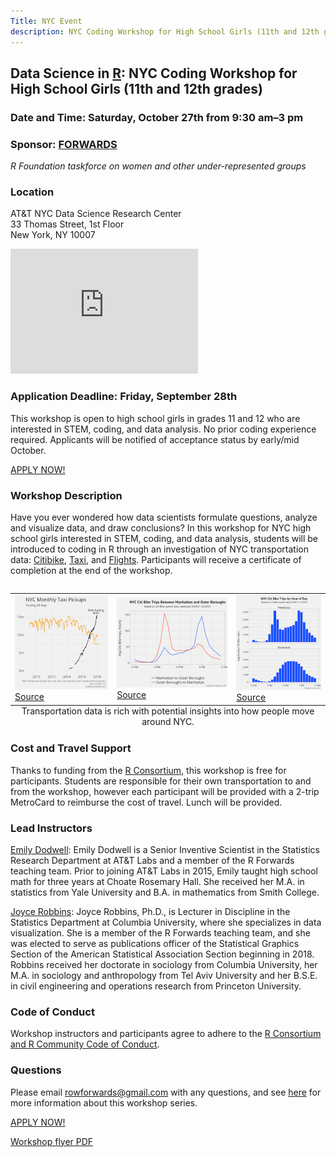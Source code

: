 ```yaml
---
Title: NYC Event
description: NYC Coding Workshop for High School Girls (11th and 12th grades)
---
```


## Data Science in <a href="https://www.r-project.org/" target="_blank">R</a>: NYC Coding Workshop for High School Girls (11th and 12th grades)

### Date and Time: Saturday, October 27th from 9:30 am–3 pm

### Sponsor: [FORWARDS](https://forwards.github.io/about/)

*R Foundation taskforce on women and other under-represented groups*

### Location

AT&T NYC Data Science Research Center  
33 Thomas Street, 1st Floor  
New York, NY  10007  

<iframe src="https://www.google.com/maps/embed?pb=!1m18!1m12!1m3!1d3024.0646634830014!2d-74.00823868468859!3d40.71659297933149!2m3!1f0!2f0!3f0!3m2!1i1024!2i768!4f13.1!3m3!1m2!1s0x89c25a202da93785%3A0x647d236777581d1c!2s33+Thomas+Street%2C+33+Thomas+St%2C+New+York%2C+NY+10007!5e0!3m2!1sen!2sus!4v1536180489482" width="300" height="200" frameborder="0" style="border:0" allowfullscreen></iframe>
 

### Application Deadline: Friday, September 28th
This workshop is open to high school girls in grades 11 and 12 who are interested in STEM, coding, and data analysis. No prior coding experience required. Applicants will be notified of acceptance status by early/mid October.

<a href="https://docs.google.com/forms/d/e/1FAIpQLSf5ECXBTvmV2YU5Z6tnfn6LzZzqCEJ2Sg6SiylER9HlXAHJpw/viewform?usp=sf_link" target="_blank">APPLY NOW!</a>

### Workshop Description

Have you ever wondered how data scientists formulate questions, analyze and visualize data, and draw conclusions?  In this workshop for NYC high school girls interested in STEM, coding, and data analysis, students will be introduced to coding in R through an investigation of NYC transportation data: <a href="https://www.citibikenyc.com/system-data" target="_blank">Citibike</a>, <a href="http://www.nyc.gov/html/tlc/html/about/trip_record_data.shtml" target="_blank">Taxi</a>, and <a href="https://cran.r-project.org/web/packages/nycflights13/nycflights13.pdf" target="_blank">Flights</a>.  Participants will receive a certificate of completion at the end of the workshop.

<table CELLSPACING=10 align = "left">
<caption align = "bottom">Transportation data is rich with potential insights into how people move around NYC.</caption>
  <tr>
    <td>
      <img src = "https://github.com/forwards/website_source/blob/update-edu/content/edu/images/monthly_taxi_pickups_v2.png?raw=true"><br>
      <a href = "http://toddwschneider.com/posts/analyzing-1-1-billion-nyc-taxi-and-uber-trips-with-a-vengeance/" target="_blank">Source</a>
    </td>
    <td>
      <img src = "https://github.com/forwards/website_source/blob/update-edu/content/edu/images/manhattan_vs_outer_boroughs_v2.png?raw=true"><br>
      <a href = "http://toddwschneider.com/posts/a-tale-of-twenty-two-million-citi-bikes-analyzing-the-nyc-bike-share-system/" target="_blank">Source</a>
    </td>
    <td>
      <img src = "https://github.com/forwards/website_source/blob/update-edu/content/edu/images/trips_by_hour_v2.png?raw=true"><br>
      <a href = "http://toddwschneider.com/posts/a-tale-of-twenty-two-million-citi-bikes-analyzing-the-nyc-bike-share-system/" target="_blank">Source</a>
    </td>
  </tr>
</table>  

### Cost and Travel Support
Thanks to funding from the <a href="https://www.r-consortium.org/" target="_blank">R Consortium</a>, this workshop is free for participants.  Students are responsible for their own transportation to and from the workshop, however each participant will be provided with a 2-trip MetroCard to reimburse the cost of travel.  Lunch will be provided.  

### Lead Instructors

<a href="https://www.linkedin.com/in/emdodwell" target="_blank">Emily Dodwell</a>: Emily Dodwell is a Senior Inventive Scientist in the Statistics Research Department at AT&T Labs and a member of the R Forwards teaching team.  Prior to joining AT&T Labs in 2015, Emily taught high school math for three years at Choate Rosemary Hall. She received her M.A. in statistics from Yale University and B.A. in mathematics from Smith College.

<a href="http://www.joyce-robbins.com/about/" target="_blank">Joyce Robbins</a>: Joyce Robbins, Ph.D., is Lecturer in Discipline in the Statistics Department at Columbia University, where she specializes in data visualization. She is a member of the R Forwards teaching team, and she was elected to serve as publications officer of the Statistical Graphics Section of the American Statistical Association Section beginning in 2018. Robbins received her doctorate in sociology from Columbia University, her M.A. in sociology and anthropology from Tel Aviv University and her B.S.E. in civil engineering and operations research from Princeton University.

### Code of Conduct

Workshop instructors and participants agree to adhere to the <a href="https://wiki.r-consortium.org/view/R_Consortium_and_the_R_Community_Code_of_Conduct" target="_blank">R Consortium and R Community Code of Conduct</a>.

### Questions

Please email rowforwards@gmail.com with any questions, and see <a href="https://forwards.github.io/edu/" target="_blank">here</a> for more information about this workshop series.  

<a href="https://docs.google.com/forms/d/e/1FAIpQLSf5ECXBTvmV2YU5Z6tnfn6LzZzqCEJ2Sg6SiylER9HlXAHJpw/viewform?usp=sf_link" target="_blank">APPLY NOW!</a>

[Workshop flyer PDF](../Forwards%20NYC%20Workshop%20Flyer.pdf)

